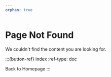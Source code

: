 ```yaml
---
orphan: true
---
```


# Page Not Found

We couldn't find the content you are looking for.

:::{button-ref} index
:ref-type: doc

Back to Homepage
:::
